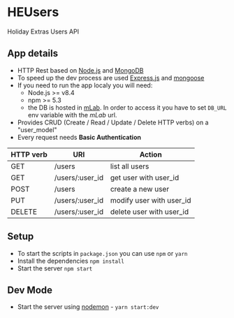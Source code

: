 # HEUsers
Holiday Extras Users API

## App details
* HTTP Rest based on [Node.js](https://nodejs.org/) and [MongoDB](https://www.mongodb.com/)
* To speed up the dev process are used [Express.js](http://expressjs.com/) and [mongoose](https://mongoosejs.com/)
* If you need to run the app localy you will need:
    * Node.js >= v8.4
    * npm >= 5.3
    * the DB is hosted in [mLab](https://mlab.com). In order to access it you have to set `DB_URL` env variable with the *mLab* url.
* Provides CRUD (Create / Read / Update / Delete HTTP verbs) on a "user_model"
* Every request needs **Basic Authentication**

HTTP verb | URI | Action
----------| --- | ------
GET | /users | list all users
GET | /users/:user_id | get user with user_id
POST | /users | create a new user
PUT | /users/:user_id | modify user with user_id
DELETE | /users/:user_id | delete user with user_id

## Setup
* To start the scripts in `package.json` you can use `npm` or `yarn`
* Install the dependencies `npm install`
* Start the server `npm start`

## Dev Mode
* Start the server using [nodemon](https://nodemon.io/) - `yarn start:dev`
